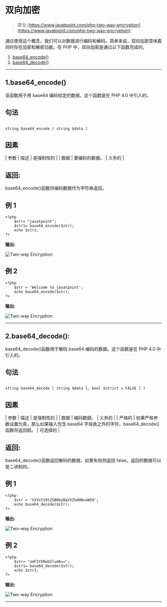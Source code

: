 # 双向加密

> 原文:[https://www.javatpoint.com/php-two-way-encryption](https://www.javatpoint.com/php-two-way-encryption)

通过使用这个概念，我们可以对数据进行编码和解码。简单来说，双向加密意味着同时存在加密和解密功能。在 PHP 中，双向加密是通过以下函数完成的。

1.  [base64_encode()](#base64_encode)
2.  [base64_decode()](#base64_decode)

* * *

## 1.base64_encode()

该函数用于用 base64 编码给定的数据。这个函数是在 PHP 4.0 中引入的。

## 句法

```

string base64_encode ( string $data )

```

## 因素

| 参数 | 描述 | 是强制性的 |
| 数据 | 要编码的数据。 | 义务的 |

## 返回:

base64_encode()函数将编码数据作为字符串返回。

## 例 1

```
<?php
	$str= "javatpoint";
	$str1= base64_encode($str);
	echo $str1;
?>

```

**输出:**

![Two-way Encryption](../Images/67327e97e18dd56302d2c029adbaa817.png)

## 例 2

```
<?php
	$str = 'Welcome to javatpoint';
	echo base64_encode($str);
?>

```

**输出:**

![Two-way Encryption](../Images/94643122ce0554938cfbc406d179d219.png)

* * *

## 2.base64_decode():

base64_decode()函数用于解码 base64 编码的数据。这个函数是在 PHP 4.0 中引入的。

## 句法

```

string base64_decode ( string $data [, bool $strict = FALSE ] )

```

## 因素

| 参数 | 描述 | 是强制性的 |
| 数据 | 编码数据。 | 义务的 |
| 严格的 | 如果严格参数设置为真，那么如果输入包含 base64 字母表之外的字符，base64_decode()函数将返回假。 | 可选择的 |

## 返回:

base64_decode()函数返回解码的数据，如果失败则返回 false。返回的数据可以是二进制的。

## 例 1

```
<?php
	$str = 'V2VsY29tZSB0byBqYXZhdHBvaW50';
	echo base64_decode($str);
?>

```

**输出:**

![Two-way Encryption](../Images/5c33837f052f1bbbd19dd9433d268ecb.png)

## 例 2

```
<?php
	$str= "amF2YXRwb2ludA==";
	$str1= base64_decode($str);
	echo $str1;
?>

```

**输出:**

![Two-way Encryption](../Images/6cb4da8eee8b39de7e6e63b384297b7c.png)

* * *